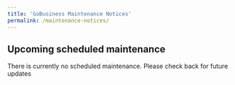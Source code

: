 ```yaml
---
title: 'GoBusiness Maintenance Notices'
permalink: /maintenance-notices/
---
```


## Upcoming scheduled maintenance

There is currently no scheduled maintenance. Please check back for future updates


<script src="/jquery/jquery.min.js"></script>
<script src="/jquery/resize-tables.js"></script>

